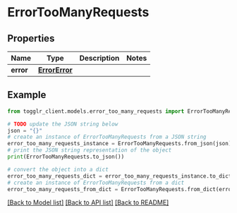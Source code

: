 # ErrorTooManyRequests


## Properties

Name | Type | Description | Notes
------------ | ------------- | ------------- | -------------
**error** | [**ErrorError**](ErrorError.md) |  | 

## Example

```python
from togglr_client.models.error_too_many_requests import ErrorTooManyRequests

# TODO update the JSON string below
json = "{}"
# create an instance of ErrorTooManyRequests from a JSON string
error_too_many_requests_instance = ErrorTooManyRequests.from_json(json)
# print the JSON string representation of the object
print(ErrorTooManyRequests.to_json())

# convert the object into a dict
error_too_many_requests_dict = error_too_many_requests_instance.to_dict()
# create an instance of ErrorTooManyRequests from a dict
error_too_many_requests_from_dict = ErrorTooManyRequests.from_dict(error_too_many_requests_dict)
```
[[Back to Model list]](../README.md#documentation-for-models) [[Back to API list]](../README.md#documentation-for-api-endpoints) [[Back to README]](../README.md)


